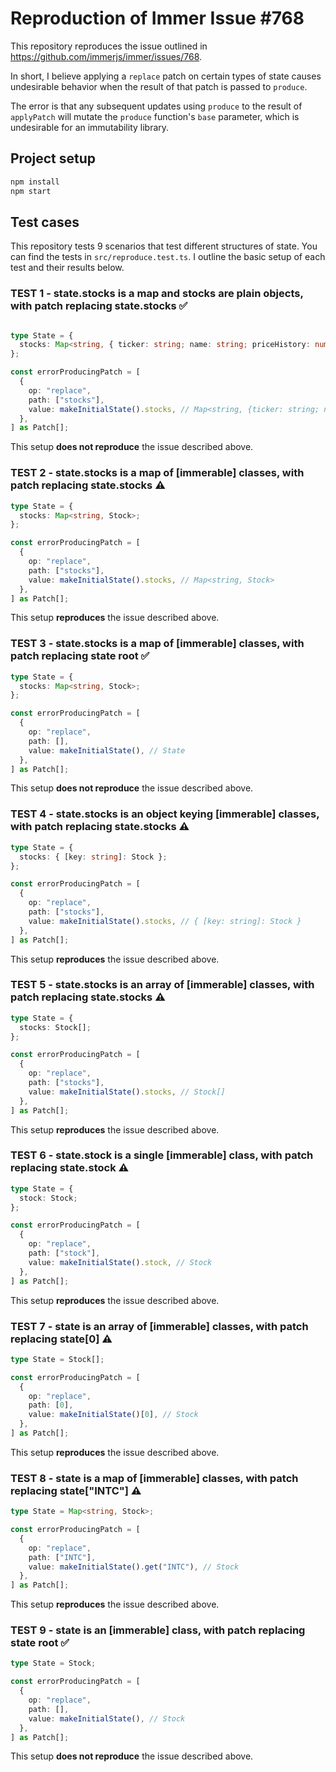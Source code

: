 # Reproduction of Immer Issue #768

This repository reproduces the issue outlined in https://github.com/immerjs/immer/issues/768.

In short, I believe applying a `replace` patch on certain types of state causes undesirable
behavior when the result of that patch is passed to `produce`.

The error is that any subsequent updates using `produce` to the result of `applyPatch` will mutate 
the `produce` function's `base` parameter, which is undesirable for an immutability library.

## Project setup

```bash
npm install
npm start
```

## Test cases

This repository tests 9 scenarios that test different structures of state. You can find the tests
in `src/reproduce.test.ts`. I outline the basic setup of each test and their results below.

### TEST 1 - state.stocks is a map and stocks are plain objects, with patch replacing state.stocks ✅

```ts

type State = { 
  stocks: Map<string, { ticker: string; name: string; priceHistory: number[] }>;
};

const errorProducingPatch = [
  {
    op: "replace",
    path: ["stocks"],
    value: makeInitialState().stocks, // Map<string, {ticker: string; name: string; priceHistory: number[]>
  },
] as Patch[];
```

️This setup **does not reproduce** the issue described above.

### TEST 2 - state.stocks is a map of [immerable] classes, with patch replacing state.stocks ⚠️

```ts
type State = {
  stocks: Map<string, Stock>;
};

const errorProducingPatch = [
  {
    op: "replace",
    path: ["stocks"],
    value: makeInitialState().stocks, // Map<string, Stock>
  },
] as Patch[];
```

️This setup **reproduces** the issue described above.

### TEST 3 - state.stocks is a map of [immerable] classes, with patch replacing state root ✅

```ts
type State = {
  stocks: Map<string, Stock>;
};

const errorProducingPatch = [
  {
    op: "replace",
    path: [],
    value: makeInitialState(), // State
  },
] as Patch[];
```

️This setup **does not reproduce** the issue described above.

### TEST 4 - state.stocks is an object keying [immerable] classes, with patch replacing state.stocks ⚠️

```ts
type State = {
  stocks: { [key: string]: Stock };
};

const errorProducingPatch = [
  {
    op: "replace",
    path: ["stocks"],
    value: makeInitialState().stocks, // { [key: string]: Stock }
  },
] as Patch[];
```

️This setup **reproduces** the issue described above.

### TEST 5 - state.stocks is an array of [immerable] classes, with patch replacing state.stocks ⚠️

```ts
type State = {
  stocks: Stock[];
};

const errorProducingPatch = [
  {
    op: "replace",
    path: ["stocks"],
    value: makeInitialState().stocks, // Stock[]
  },
] as Patch[];
```

️This setup **reproduces** the issue described above.

### TEST 6 - state.stock is a single [immerable] class, with patch replacing state.stock ⚠️

```ts
type State = {
  stock: Stock;
};

const errorProducingPatch = [
  {
    op: "replace",
    path: ["stock"],
    value: makeInitialState().stock, // Stock
  },
] as Patch[];
```

️This setup **reproduces** the issue described above.

### TEST 7 - state is an array of [immerable] classes, with patch replacing state[0] ⚠️

```ts
type State = Stock[];

const errorProducingPatch = [
  {
    op: "replace",
    path: [0],
    value: makeInitialState()[0], // Stock
  },
] as Patch[];
```

️This setup **reproduces** the issue described above.

### TEST 8 - state is a map of [immerable] classes, with patch replacing state["INTC"] ⚠️

```ts
type State = Map<string, Stock>;

const errorProducingPatch = [
  {
    op: "replace",
    path: ["INTC"],
    value: makeInitialState().get("INTC"), // Stock
  },
] as Patch[];
```

️This setup **reproduces** the issue described above.

### TEST 9 - state is an [immerable] class, with patch replacing state root ✅

```ts
type State = Stock;

const errorProducingPatch = [
  {
    op: "replace",
    path: [],
    value: makeInitialState(), // Stock
  },
] as Patch[];
```

This setup **does not reproduce** the issue described above.